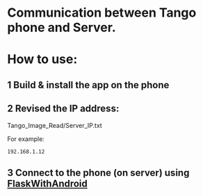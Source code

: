# Communication between Tango phone and Server.

# How to use:

## 1 Build & install the app on the phone

## 2 Revised the IP address:

Tango_Image_Read/Server_IP.txt

For example:

```
192.168.1.12
```

## 3 Connect to the phone (on server) using [FlaskWithAndroid](https://github.com/bing0037/FlaskWithAndroid)
